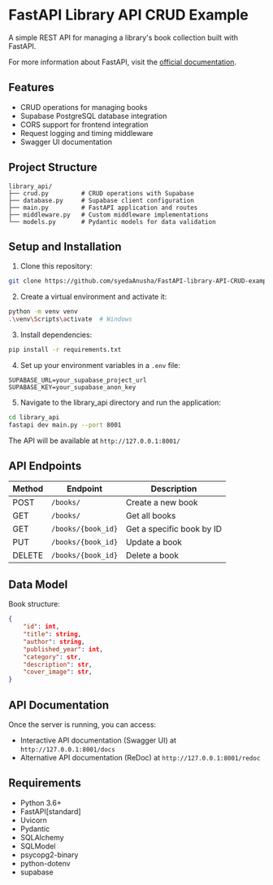 # FastAPI Library API CRUD Example

A simple REST API for managing a library's book collection built with FastAPI.

For more information about FastAPI, visit the [official documentation](https://fastapi.tiangolo.com/#create-it).

## Features

- CRUD operations for managing books
- Supabase PostgreSQL database integration
- CORS support for frontend integration
- Request logging and timing middleware
- Swagger UI documentation

## Project Structure

```
library_api/
├── crud.py         # CRUD operations with Supabase
├── database.py     # Supabase client configuration
├── main.py         # FastAPI application and routes
├── middleware.py   # Custom middleware implementations
└── models.py       # Pydantic models for data validation
```

## Setup and Installation

1. Clone this repository:

```bash
git clone https://github.com/syedaAnusha/FastAPI-library-API-CRUD-example.git
```

2. Create a virtual environment and activate it:

```bash
python -m venv venv
.\venv\Scripts\activate  # Windows
```

3. Install dependencies:

```bash
pip install -r requirements.txt
```

4. Set up your environment variables in a `.env` file:

```env
SUPABASE_URL=your_supabase_project_url
SUPABASE_KEY=your_supabase_anon_key
```

5. Navigate to the library_api directory and run the application:

```bash
cd library_api
fastapi dev main.py --port 8001
```

The API will be available at `http://127.0.0.1:8001/`

## API Endpoints

| Method | Endpoint           | Description               |
| ------ | ------------------ | ------------------------- |
| POST   | `/books/`          | Create a new book         |
| GET    | `/books/`          | Get all books             |
| GET    | `/books/{book_id}` | Get a specific book by ID |
| PUT    | `/books/{book_id}` | Update a book             |
| DELETE | `/books/{book_id}` | Delete a book             |

## Data Model

Book structure:

```json
{
    "id": int,
    "title": string,
    "author": string,
    "published_year": int,
    "category": str,
    "description": str,
    "cover_image": str,
}
```

## API Documentation

Once the server is running, you can access:

- Interactive API documentation (Swagger UI) at `http://127.0.0.1:8001/docs`
- Alternative API documentation (ReDoc) at `http://127.0.0.1:8001/redoc`

## Requirements

- Python 3.6+
- FastAPI[standard]
- Uvicorn
- Pydantic
- SQLAlchemy
- SQLModel
- psycopg2-binary
- python-dotenv
- supabase
